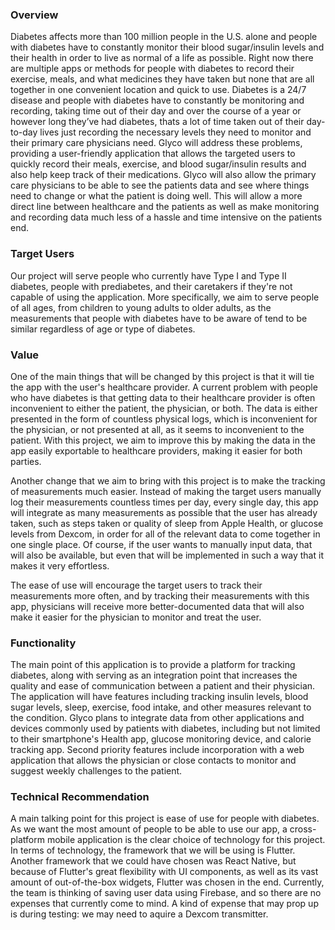 ### Overview
Diabetes affects more than 100 million people in the U.S. alone and people with diabetes have to constantly monitor their blood sugar/insulin levels and their health in order to live as normal of a life as possible. Right now there are multiple apps or methods for people with diabetes to record their exercise, meals, and what medicines they have taken but none that are all together in one convenient location and quick to use. Diabetes is a 24/7 disease and people with diabetes have to constantly be monitoring and recording, taking time out of their day and over the course of a year or however long they’ve had diabetes, thats a lot of time taken out of their day-to-day lives just recording the necessary levels they need to monitor and their primary care physicians need. Glyco will address these problems, providing a user-friendly application that allows the targeted users to quickly record their meals, exercise, and blood sugar/insulin results and also help keep track of their medications. Glyco will also allow the primary care physicians to be able to see the patients data and see where things need to change or what the patient is doing well. This will allow a more direct line between healthcare and the patients as well as make monitoring and recording data much less of a hassle and time intensive on the patients end.

### Target Users
Our project will serve people who currently have Type I and Type II diabetes, people with prediabetes, and their caretakers if they're not capable of using the application. More specifically, we aim to serve people of all ages, from children to young adults to older adults, as the measurements that people with diabetes have to be aware of tend to be similar regardless of age or type of diabetes.

### Value
One of the main things that will be changed by this project is that it will tie the app with the user's healthcare provider. A current problem with people who have diabetes is that getting data to their healthcare provider is often inconvenient to either the patient, the physician, or both. The data is either presented in the form of countless physical logs, which is inconvenient for the physician, or not presented at all, as it seems to inconvenient to the patient. With this project, we aim to improve this by making the data in the app easily exportable to healthcare providers, making it easier for both parties. 

Another change that we aim to bring with this project is to make the tracking of measurements much easier. Instead of making the target users manually log their measurements countless times per day, every single day, this app will integrate as many measurements as possible that the user has already taken, such as steps taken or quality of sleep from Apple Health, or glucose levels from Dexcom, in order for all of the relevant data to come together in one single place. Of course, if the user wants to manually input data, that will also be available, but even that will be implemented in such a way that it makes it very effortless. 

The ease of use will encourage the target users to track their measurements more often, and by tracking their measurements with this app, physicians will receive more better-documented data that will also make it easier for the physician to monitor and treat the user. 

### Functionality
The main point of this application is to provide a platform for tracking diabetes, along with serving as an integration point that increases the quality and ease of communication between a patient and their physician. The application will have features including tracking insulin levels, blood sugar levels, sleep, exercise, food intake, and other measures relevant to the condition. Glyco plans to integrate data from other applications and devices commonly used by patients with diabetes, including but not limited to their smartphone's Health app, glucose monitoring device, and calorie tracking app. Second priority features include incorporation with a web application that allows the physician or close contacts to monitor and suggest weekly challenges to the patient.

### Technical Recommendation
A main talking point for this project is ease of use for people with diabetes. As we want the most amount of people to be able to use our app, a cross-platform mobile application is the clear choice of technology for this project. In terms of technology, the framework that we will be using is Flutter. Another framework that we could have chosen was React Native, but because of Flutter's great flexibility with UI components, as well as its vast amount of out-of-the-box widgets, Flutter was chosen in the end. Currently, the team is thinking of saving user data using Firebase, and so there are no expenses that currently come to mind. A kind of expense that may prop up is during testing: we may need to aquire a Dexcom transmitter.

